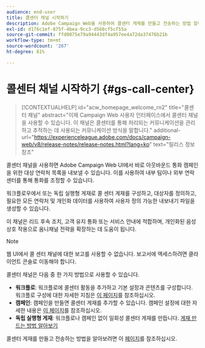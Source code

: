 ```yaml
---
audience: end-user
title: 콜센터 채널 시작하기
description: Adobe Campaign Web을 사용하여 콜센터 게재를 만들고 전송하는 방법 알아보기
exl-id: d176c1ef-875f-4bea-9cc3-d568cf5cf55a
source-git-commit: ffd0075e79a94443df4a957ee4a72da37476b21b
workflow-type: tm+mt
source-wordcount: '267'
ht-degree: 81%

---
```


# 콜센터 채널 시작하기 {#gs-call-center}

>[!CONTEXTUALHELP]
>id="acw_homepage_welcome_rn2"
>title="콜센터 채널"
>abstract="이제 Campaign Web 사용자 인터페이스에서 콜센터 채널을 사용할 수 있습니다. 이 채널은 콜센터를 통해 처리되는 커뮤니케이션을 관리하고 추적하는 데 사용되는 커뮤니케이션 방식을 말합니다."
>additional-url="https://experienceleague.adobe.com/docs/campaign-web/v8/release-notes/release-notes.html?lang=ko" text="릴리스 정보 참조"

콜센터 채널을 사용하면 Adobe Campaign Web UI에서 바로 아웃바운드 통화 캠페인을 위한 대상 연락처 목록을 내보낼 수 있습니다. 이를 사용하여 내부 팀이나 외부 연락 센터를 통해 통화를 조정할 수 있습니다.

워크플로우에서 또는 독립 실행형 게재로 콜 센터 게재를 구성하고, 대상자를 정의하고, 필요한 모든 연락처 및 개인화 데이터를 사용하여 사용자 정의 가능한 내보내기 파일을 생성할 수 있습니다.

이 채널은 리드 후속 조치, 고객 유지 통화 또는 서비스 안내에 적합하며, 개인화된 음성 상호 작용으로 옴니채널 전략을 확장하는 데 도움이 됩니다.

>[!NOTE]
>
>웹 UI에서 콜 센터 채널에 대한 보고를 사용할 수 없습니다. 보고서에 액세스하려면 클라이언트 콘솔로 이동해야 합니다.

콜센터 채널은 다음 중 한 가지 방법으로 사용할 수 있습니다.

* **워크플로**: 워크플로에 콜센터 활동을 추가하고 기본 설정과 콘텐츠를 구성합니다. 워크플로 구성에 대한 자세한 지침은 [이 페이지](../workflows/gs-workflow-creation.md)를 참조하십시오.
* **캠페인**: 캠페인을 만들면 콜센터 게재를 추가할 수 있습니다. 캠페인 설정에 대한 자세한 내용은 [이 페이지](../campaigns/gs-campaigns.md)를 참조하십시오.
* **독립 실행형 게재**: 워크플로나 캠페인 없이 일회성 콜센터 게재를 만듭니다. [게재 만드는 방법 알아보기](../msg/gs-deliveries.md)

콜센터 게재를 만들고 전송하는 방법을 알아보려면 이 [페이지](../call-center/create-call-center.md)를 참조하십시오.
